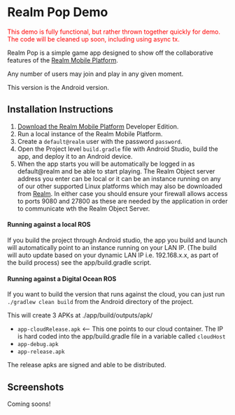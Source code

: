 # Realm Pop Demo

<span style="color:red">This demo is fully functional, but rather thrown together quickly for demo.  The code will be cleaned up soon, including using async tx.</span>

Realm Pop is a simple game app designed to show off the collaborative features of the [Realm Mobile Platform](https://realm.io/news/introducing-realm-mobile-platform/).

Any number of users may join and play in any given moment.

This version is the Android version.

## Installation Instructions

1. [Download the Realm Mobile Platform](https://realm.io/docs/realm-mobile-platform/get-started/) Developer Edition.
2. Run a local instance of the Realm Mobile Platform.
3. Create a `default@realm` user with the password `password`.
4. Open the Project level `build.gradle` file with Android Studio, build the app, and deploy it to an Android device.
5. When the app starts you will be automatically be logged in as default@realm and be able to start playing. The Realm Object server address you enter can be local or it can be an instance running on any of our other supported Linux platforms which may also be downloaded from [Realm](https://realm.io). In either case you should ensure your firewall allows access to ports 9080 and 27800 as these are needed by the application in order to communicate wth the Realm Object Server.

#### Running against a local ROS

If you build the project through Android studio, the app you build and launch will automatically point to an instance running on your LAN IP.  (The build will auto update based on your dynamic LAN IP i.e. 192.168.x.x, as part of the build process)  see the app/build.gradle script.

#### Running against a Digital Ocean ROS

If you want to build the version that runs against the cloud, you can just run `./gradlew clean build` from the Android directory of the project.

This will create 3 APKs at ./app/build/outputs/apk/
* `app-cloudRelease.apk` <-- This one points to our cloud container.  The IP is hard coded into the app/build.gradle file in a variable called `cloudHost`
* `app-debug.apk`
* `app-release.apk`

The release apks are signed and able to be distributed.

## Screenshots

Coming soons!
